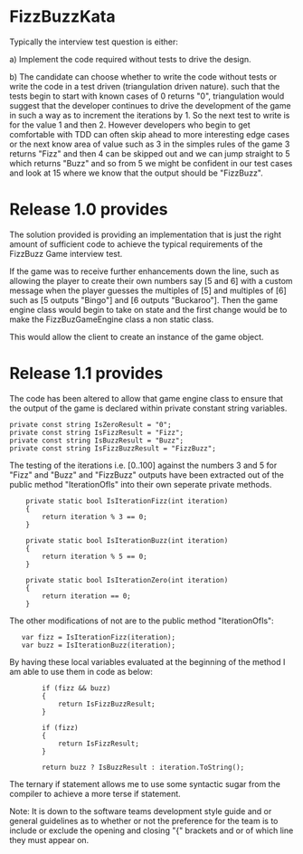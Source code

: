 # FizzBuzzKata

Typically the interview test question is either:

a) Implement the code required without tests to drive the design.

b) The candidate can choose whether to write the code without tests or write the code in a test driven (triangulation driven nature).
such that the tests begin to start with known cases of 0 returns "0", triangulation would suggest that the developer continues to drive the development of the game in such a way as to increment the iterations by 1.  So the next test to write is for the value 1 and then 2.
However developers who begin to get comfortable with TDD can often skip ahead to more interesting edge cases or the next know area of value such as 3 in the simples rules of the game 3 returns "Fizz" and then 4 can be skipped out and we can jump straight to 5 which returns "Buzz" and so from 5 we might be confident in our test cases and look at 15 where we know that the output should be "FizzBuzz".

# Release 1.0 provides
The solution provided is providing an implementation that is just the right amount of sufficient code to achieve the typical requirements of the FizzBuzz Game interview test.

If the game was to receive further enhancements down the line, such as allowing the player to create their own numbers say [5 and 6] with a custom message when the player guesses the multiples of [5] and multiples of [6] such as [5 outputs "Bingo"] and [6 outputs "Buckaroo"].
Then the game engine class would begin to take on state and the first change would be to make the FizzBuzGameEngine class a non static class.

This would allow the client to create an instance of the game object.

# Release 1.1 provides
The code has been altered to allow that game engine class to ensure that the output of the game is declared within private constant string variables.

    private const string IsZeroResult = "0";
    private const string IsFizzResult = "Fizz";
    private const string IsBuzzResult = "Buzz";
    private const string IsFizzBuzzResult = "FizzBuzz";

The testing of the iterations i.e. [0..100] against the numbers 3 and 5 for "Fizz" and "Buzz" and "FizzBuzz" outputs have been extracted out of the public method "IterationOfIs" into their own seperate private methods.  

        private static bool IsIterationFizz(int iteration)
        {
            return iteration % 3 == 0;
        }

        private static bool IsIterationBuzz(int iteration)
        {
            return iteration % 5 == 0;
        }

        private static bool IsIterationZero(int iteration)
        {
            return iteration == 0;
        }
  
 The other modifications of not are to the public method "IterationOfIs":
 
       var fizz = IsIterationFizz(iteration);
       var buzz = IsIterationBuzz(iteration);
       
 By having these local variables evaluated at the beginning of the method I am able to use them in code as below:
 
            if (fizz && buzz)
            {
                return IsFizzBuzzResult;
            }

            if (fizz)
            {
                return IsFizzResult;
            }

            return buzz ? IsBuzzResult : iteration.ToString();

The ternary if statement allows me to use some syntactic sugar from the compiler to achieve a more terse if statement.

Note:  It is down to the software teams development style guide and or general guidelines as to whether or not the preference for the team is to include or exclude the opening and closing "{" brackets and or of which line they must appear on.
       
